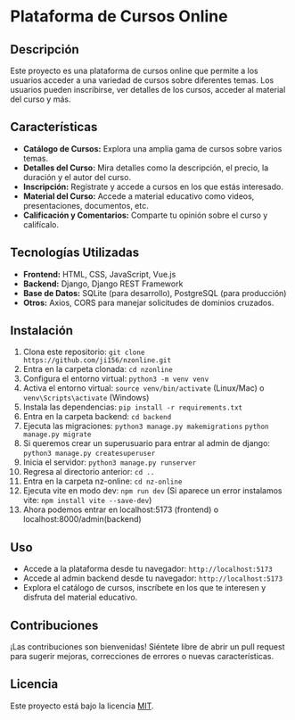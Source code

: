 # Plataforma de Cursos Online

## Descripción

Este proyecto es una plataforma de cursos online que permite a los usuarios acceder a una variedad de cursos sobre diferentes temas. Los usuarios pueden inscribirse, ver detalles de los cursos, acceder al material del curso y más.

## Características

- **Catálogo de Cursos:** Explora una amplia gama de cursos sobre varios temas.
- **Detalles del Curso:** Mira detalles como la descripción, el precio, la duración y el autor del curso.
- **Inscripción:** Regístrate y accede a cursos en los que estás interesado.
- **Material del Curso:** Accede a material educativo como videos, presentaciones, documentos, etc.
- **Calificación y Comentarios:** Comparte tu opinión sobre el curso y califícalo.

## Tecnologías Utilizadas

- **Frontend:** HTML, CSS, JavaScript, Vue.js
- **Backend:** Django, Django REST Framework
- **Base de Datos:** SQLite (para desarrollo), PostgreSQL (para producción)
- **Otros:** Axios, CORS para manejar solicitudes de dominios cruzados.

## Instalación

1. Clona este repositorio: `git clone https://github.com/ji156/nzonline.git`
2. Entra en la carpeta clonada: `cd nzonline` 
3. Configura el entorno virtual: `python3 -m venv venv`
4. Activa el entorno virtual: `source venv/bin/activate` (Linux/Mac) o `venv\Scripts\activate` (Windows)
5. Instala las dependencias: `pip install -r requirements.txt`
6. Entra en la carpeta backend: `cd backend`
7. Ejecuta las migraciones: `python3 manage.py makemigrations` `python manage.py migrate`
8. Si queremos crear un superusuario para entrar al admin de django: `python3 manage.py createsuperuser` 
8. Inicia el servidor: `python3 manage.py runserver`
9. Regresa al directorio anterior: `cd ..`
10. Entra en la carpeta nz-online: `cd nz-online`
11. Ejecuta vite en modo dev: `npm run dev`
(Si aparece un error instalamos vite: `npm install vite --save-dev`)
12. Ahora podemos entrar en localhost:5173 (frontend) o localhost:8000/admin(backend)

## Uso

- Accede a la plataforma desde tu navegador: `http://localhost:5173`
- Accede al admin backend desde tu navegador: `http://localhost:5173`
- Explora el catálogo de cursos, inscríbete en los que te interesen y disfruta del material educativo.

## Contribuciones

¡Las contribuciones son bienvenidas! Siéntete libre de abrir un pull request para sugerir mejoras, correcciones de errores o nuevas características.

## Licencia

Este proyecto está bajo la licencia [MIT](https://opensource.org/licenses/MIT).
